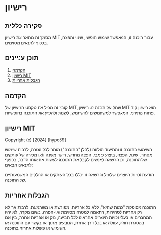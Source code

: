 # רישיון

## סקירה כללית

מסמך זה מתאר את רישיון MIT עבור תוכנה זו, המאפשר שימוש חופשי, שינוי והפצה, בכפוף לתנאים מסוימים.

## תוכן עניינים

1. [הקדמה](#הקדמה)
2. [רישיון MIT](#רישיון-mit)
3. [הגבלות אחריות](#הגבלות-אחריות)

## הקדמה

קובץ זה מכיל את טקסט הרישיון של MIT, שחל על תוכנה זו. רישיון MIT הוא רישיון קוד פתוח מתירני, המאפשר למשתמשים להשתמש, לשנות ולהפיץ את התוכנה בחופשיות.

## רישיון MIT

Copyright (c) [2024] [hypo69]

השימוש בתוכנה זו והתיעוד הנלווה (להלן "התוכנה") מותר לכל מטרה, לרבות שימוש מסחרי, שינוי, הפצה, ביצוע פומבי, הפצה מחדש, רישוי משנה ו/או מכירה של עותקים של התוכנה, וכן הרשאה לאנשים לקבל את התוכנה לעשות את אותו הדבר, בכפוף לתנאים הבאים:

הודעת זכויות היוצרים שלעיל והרשאה זו יכללו בכל העותקים או החלקים המשמעותיים של התוכנה.

## הגבלות אחריות

התוכנה מסופקת "כמות שהיא", ללא כל אחריות, מפורשת או משתמעת, לרבות אך לא רק אחריות לסחירות, התאמה למטרה מסוימת ואי-הפרה. בשום מקרה, לא יהיו המחברים או בעלי זכויות היוצרים אחראים לכל תביעה, נזק או אחריות אחרת, בין אם במסגרת חוזה, עוולה או בכל דרך אחרת, הנובעים מתוך או בקשר עם התוכנה או השימוש או פעולות אחרות בתוכנה.